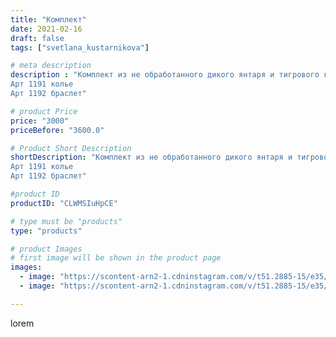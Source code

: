 ```yaml
---
title: "Комплект"
date: 2021-02-16
draft: false
tags: ["svetlana_kustarnikova"]

# meta description
description : "Комплект из не обработанного дикого янтаря и тигрового глаза. Фурнитура бронза. 
Арт 1191 колье 
Арт 1192 браслет"

# product Price
price: "3000"
priceBefore: "3600.0"

# Product Short Description
shortDescription: "Комплект из не обработанного дикого янтаря и тигрового глаза. Фурнитура бронза. 
Арт 1191 колье 
Арт 1192 браслет"

#product ID
productID: "CLWMSIuHpCE"

# type must be "products"
type: "products"

# product Images
# first image will be shown in the product page
images:
  - image: "https://scontent-arn2-1.cdninstagram.com/v/t51.2885-15/e35/150675895_1124209458022929_5015789726952174411_n.jpg?_nc_ht=scontent-arn2-1.cdninstagram.com&_nc_cat=109&_nc_ohc=x9YAgH2ECMYAX_0guPm&se=7&tp=1&oh=87771e83c53f30be3770efec738858f1&oe=6060167E&ig_cache_key=MjUxMDI0Nzg2MTIzNTI0MjQ3OA%3D%3D.2"
  - image: "https://scontent-arn2-1.cdninstagram.com/v/t51.2885-15/e35/150092880_427444201813366_5063163705679211189_n.jpg?_nc_ht=scontent-arn2-1.cdninstagram.com&_nc_cat=110&_nc_ohc=DyTj62OV3GYAX--d8bE&se=7&tp=1&oh=da45642c870f5bf3f3ed6dbac95bfd1c&oe=605F1C50&ig_cache_key=MjUxMDI0Nzg2MTI1MjAzNDc0Nw%3D%3D.2"

---
```

lorem
